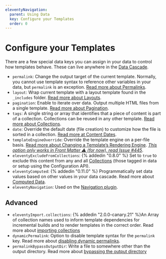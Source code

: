 ```yaml
---
eleventyNavigation:
  parent: Using Data
  key: Configure your Templates
  order: 0
---
```

# Configure your Templates

There are a few special data keys you can assign in your data to control how templates behave. These can live anywhere in the [Data Cascade](/docs/data-cascade/).

* `permalink`: Change the output target of the current template. Normally, you cannot use template syntax to reference other variables in your data, but `permalink` is an exception. [Read more about Permalinks](/docs/permalinks/).
* `layout`: Wrap current template with a layout template found in the `_includes` folder. [Read more about Layouts](/docs/layouts/).
* `pagination`: Enable to iterate over data. Output multiple HTML files from a single template. [Read more about Pagination](/docs/pagination/).
* `tags`: A single string or array that identifies that a piece of content is part of a collection. Collections can be reused in any other template. [Read more about Collections](/docs/collections/).
* `date`: Override the default date (file creation) to customize how the file is sorted in a collection. [Read more at Content Dates](/docs/dates/).
* `templateEngineOverride`: Override the template engine on a per-file basis. [Read more about Changing a Template’s Rendering Engine](/docs/languages/#overriding-the-template-language). [_This option only works in Front Matter ⚠️ (for now), read Issue #445_](https://github.com/11ty/eleventy/issues/445).
* `eleventyExcludeFromCollections`: {% addedin "0.8.0" %} Set to `true` to exclude this content from any and all [Collections](/docs/collections/) (those tagged in data or setup using the Configuration API).
* `eleventyComputed`: {% addedin "0.11.0" %} Programmatically set data values based on other values in your data cascade. Read more about [Computed Data](/docs/data-computed/).
* `eleventyNavigation`: Used on the [Navigation plugin](/docs/plugins/navigation/#adding-templates-to-the-navigation).

## Advanced

* `eleventyImport.collections`: {% addedin "2.0.0-canary.21" %}An Array of collection names used to inform template dependencies for incremental builds and to render templates in the correct order. Read more about [importing collections](https://github.com/11ty/eleventy/issues/975)
* `dynamicPermalink`: Option to disable template syntax for the `permalink` key. Read more about [disabling dynamic permalinks](/docs/permalinks/#disable-templating-in-permalinks).
* `permalinkBypassOutputDir`: Write a file to somewhere other than the output directory. Read more about [bypassing the output directory](/docs/permalinks/#ignore-the-output-directory)